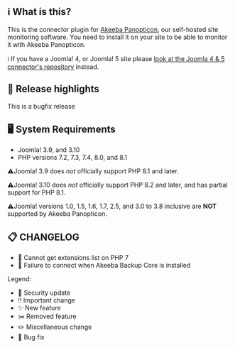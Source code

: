 ## ℹ️ What is this?

This is the connector plugin for [Akeeba Panopticon](https://github.com/akeeba/panopticon), our self-hosted site monitoring software. You need to install it on your site to be able to monitor it with Akeeba Panopticon.

ℹ️ If you have a Joomla! 4, or Joomla! 5 site please [look at the Joomla 4 & 5 connector's repository](https://github.com/akeeba/panopticon-connector/releases/latest) instead.

## 🔎 Release highlights

This is a bugfix release

## 🖥️ System Requirements

* Joomla! 3.9, and 3.10
* PHP versions 7.2, 7.3, 7.4, 8.0, and 8.1

⚠️Joomla! 3.9 does _not_ officially support PHP 8.1 and later.

⚠️Joomla! 3.10 does _not_ officially support PHP 8.2 and later, and has partial support for PHP 8.1.

⚠️Joomla! versions 1.0, 1.5, 1.6, 1.7, 2.5, and 3.0 to 3.8 inclusive are **NOT** supported by Akeeba Panopticon.

## 📋 CHANGELOG

* 🐞 Cannot get extensions list on PHP 7
* 🐞 Failure to connect when Akeeba Backup Core is installed

Legend:
* 🚨 Security update
* ‼️ Important change
* ✨ New feature
* ✂️ Removed feature
* ✏️ Miscellaneous change
* 🐞 Bug fix
